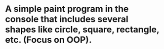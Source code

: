 # A simple paint program in the console that includes several shapes like circle, square, rectangle, etc. (Focus on OOP).
